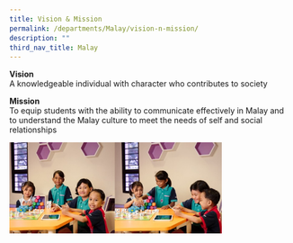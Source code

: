 ```yaml
---
title: Vision & Mission
permalink: /departments/Malay/vision-n-mission/
description: ""
third_nav_title: Malay
---
```

<p><strong>Vision</strong>&nbsp;<br>A knowledgeable individual with character who contributes to society</p>
<p><strong>Mission&nbsp;</strong><br>To equip students with the ability to communicate effectively in Malay and to understand the Malay culture to meet the needs of self and social relationships</p>

<p><img style="width: 75%;" src="/images/Malay%20Dept%20Banner.jpg" /></p>
